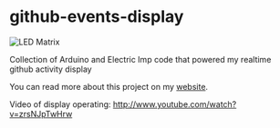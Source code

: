github-events-display
=====================

![LED Matrix](http://jack.minardi.org/static/images/project-banners/gh-display.png)

Collection of Arduino and Electric Imp code that powered my realtime github activity display

You can read more about this project on my [website](http://jack.minardi.org/projects/displaying-realtime-github-activity-on-a-full-color-led-matrix/).

Video of display operating: http://www.youtube.com/watch?v=zrsNJpTwHrw
